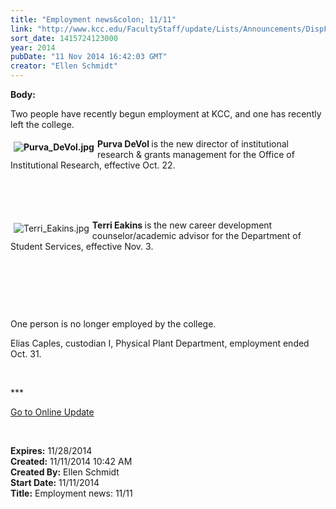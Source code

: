 ```yaml
---
title: "Employment news&colon; 11/11"
link: "http://www.kcc.edu/FacultyStaff/update/Lists/Announcements/DispForm.aspx?ID=1719"
sort_date: 1415724123000
year: 2014
pubDate: "11 Nov 2014 16:42:03 GMT"
creator: "Ellen Schmidt"
---
```


<div><b>Body:</b> <div class="ExternalClass288476457BC9449E97006F510FE23929"><p>​Two people have recently begun employment at KCC, and one has recently left the college.</p>
<p><strong><img alt="Purva_DeVol.jpg" src="/FacultyStaff/update/Documents/Purva_DeVol.jpg" style="vertical-align:auto;float:left;margin:5px" /></strong><strong>Purva DeVol </strong>is the new director of institutional research &amp; grants management for the Office of Institutional Research, effective Oct. 22.</p>
<p><br /><br /></p>
<p><br /><img alt="Terri_Eakins.jpg" src="/FacultyStaff/update/Documents/Terri_Eakins.jpg" style="vertical-align:auto;float:left;margin:5px" /><strong>Terri Eakins </strong>is the new career development counselor/academic advisor for the Department of Student Services, effective Nov. 3.</p>
<p> </p>
<p>  </p>
<p> </p>
<p>One person is no longer employed by the college.</p>
<p>Elias Caples, custodian I, Physical Plant Department, employment ended Oct. 31.</p>
<p> </p>
<p>***</p>
<p><a href="/update">Go to Online Update</a></p>
<p><br /></p></div></div>
<div><b>Expires:</b> 11/28/2014</div>
<div><b>Created:</b> 11/11/2014 10:42 AM</div>
<div><b>Created By:</b> Ellen Schmidt</div>
<div><b>Start Date:</b> 11/11/2014</div>
<div><b>Title:</b> Employment news: 11/11</div>
